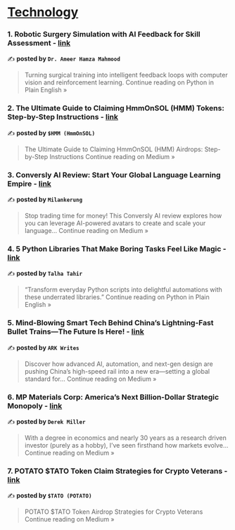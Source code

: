 
<h1><a href=https://medium.com/tag/technology/recommended target="_blank" rel="noopener noreferrer">Technology</a></h1>
<h3>1. Robotic Surgery Simulation with AI Feedback for Skill Assessment - <a href="https://python.plainenglish.io/robotic-surgery-simulation-with-ai-feedback-for-skill-assessment-575b4642b5c9?source=rss------technology-5" target="_blank" rel="noopener noreferrer">link</a></h3>

✍️ **posted by `Dr. Ameer Hamza Mahmood`**

<blockquote>Turning surgical training into intelligent feedback loops with computer vision and reinforcement learning.
Continue reading on Python in Plain English »</blockquote>

<h3>2. The Ultimate Guide to Claiming HmmOnSOL (HMM) Tokens: Step-by-Step Instructions - <a href="https://medium.com/@harchenko19722/the-ultimate-guide-to-claiming-hmmonsol-hmm-tokens-step-by-step-instructions-1b4ad697bdb7?source=rss------technology-5" target="_blank" rel="noopener noreferrer">link</a></h3>

✍️ **posted by `$HMM (HmmOnSOL)`**

<blockquote>The Ultimate Guide to Claiming HmmOnSOL (HMM) Airdrops: Step-by-Step Instructions
Continue reading on Medium »</blockquote>

<h3>3. Conversly AI Review: Start Your Global Language Learning Empire - <a href="https://medium.com/@milankerung72/conversly-ai-review-start-your-global-language-learning-empire-4881d721abcb?source=rss------technology-5" target="_blank" rel="noopener noreferrer">link</a></h3>

✍️ **posted by `Milankerung`**

<blockquote>Stop trading time for money! This Conversly AI review explores how you can leverage AI-powered avatars to create and scale your language…
Continue reading on Medium »</blockquote>

<h3>4. 5 Python Libraries That Make Boring Tasks Feel Like Magic - <a href="https://python.plainenglish.io/5-python-libraries-that-make-boring-tasks-feel-like-magic-51ca088c89d3?source=rss------technology-5" target="_blank" rel="noopener noreferrer">link</a></h3>

✍️ **posted by `Talha Tahir`**

<blockquote>“Transform everyday Python scripts into delightful automations with these underrated libraries.”
Continue reading on Python in Plain English »</blockquote>

<h3>5. Mind-Blowing Smart Tech Behind China’s Lightning-Fast Bullet Trains—The Future Is Here! - <a href="https://medium.com/@arksale23/mind-blowing-smart-tech-behind-chinas-lightning-fast-bullet-trains-the-future-is-here-cac50c474311?source=rss------technology-5" target="_blank" rel="noopener noreferrer">link</a></h3>

✍️ **posted by `ARK Writes`**

<blockquote>Discover how advanced AI, automation, and next-gen design are pushing China’s high-speed rail into a new era—setting a global standard for…
Continue reading on Medium »</blockquote>

<h3>6. MP Materials Corp: America’s Next Billion-Dollar Strategic Monopoly - <a href="https://dmiller-cybersec.medium.com/mp-materials-corp-americas-next-billion-dollar-strategic-monopoly-f2e26d20eb9b?source=rss------technology-5" target="_blank" rel="noopener noreferrer">link</a></h3>

✍️ **posted by `Derek Miller `**

<blockquote>With a degree in economics and nearly 30 years as a research driven investor (purely as a hobby), I’ve seen firsthand how markets evolve…
Continue reading on Medium »</blockquote>

<h3>7. POTATO $TATO Token Claim Strategies for Crypto Veterans - <a href="https://medium.com/@djtorsten3/potato-tato-token-claim-strategies-for-crypto-veterans-2eb1453da53b?source=rss------technology-5" target="_blank" rel="noopener noreferrer">link</a></h3>

✍️ **posted by `$TATO (POTATO)`**

<blockquote>POTATO $TATO Token Airdrop Strategies for Crypto Veterans
Continue reading on Medium »</blockquote>

